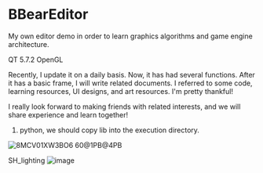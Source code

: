 # BBearEditor
My own editor demo in order to learn graphics algorithms and game engine architecture.

QT 5.7.2    OpenGL    

Recently, I update it on a daily basis. Now, it has had several functions. After it has a basic frame, I will write related documents.
I referred to some code, learning resources, UI designs, and art resources. I'm pretty thankful!

I really look forward to making friends with related interests, and we will share experience and learn together!

1. python, we should copy lib into the execution directory.

![8MCV01XW3BO6 60@1PB@4PB](https://user-images.githubusercontent.com/31690363/126805996-f83a3fab-08e2-4d91-bba5-e67df45a7e9a.png)

SH_lighting
![image](https://user-images.githubusercontent.com/31690363/128983508-344a9bbb-99dc-4ebf-af64-c9daea820d98.png)
